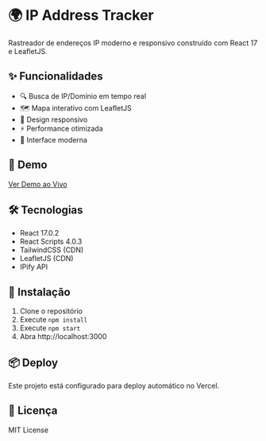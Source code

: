 # 🌍 IP Address Tracker

Rastreador de endereços IP moderno e responsivo construído com React 17 e LeafletJS.

## ✨ Funcionalidades

- 🔍 Busca de IP/Domínio em tempo real
- 🗺️ Mapa interativo com LeafletJS
- 📱 Design responsivo
- ⚡ Performance otimizada
- 🎨 Interface moderna

## 🚀 Demo

[Ver Demo ao Vivo](https://ip-address-tracker.vercel.app)

## 🛠️ Tecnologias

- React 17.0.2
- React Scripts 4.0.3
- TailwindCSS (CDN)
- LeafletJS (CDN)
- IPify API

## 🔧 Instalação

1. Clone o repositório
2. Execute `npm install`
3. Execute `npm start`
4. Abra http://localhost:3000

## 📦 Deploy

Este projeto está configurado para deploy automático no Vercel.

## 📄 Licença

MIT License